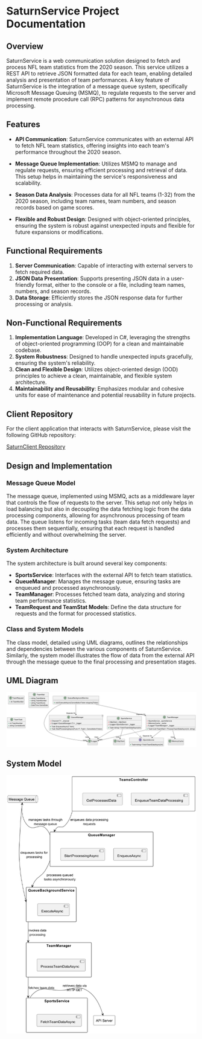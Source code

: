 
# SaturnService Project Documentation

## Overview

SaturnService is a web communication solution designed to fetch and process NFL team statistics from the 2020 season. This service utilizes a REST API to retrieve JSON formatted data for each team, enabling detailed analysis and presentation of team performances. A key feature of SaturnService is the integration of a message queue system, specifically Microsoft Message Queuing (MSMQ), to regulate requests to the server and implement remote procedure call (RPC) patterns for asynchronous data processing.

## Features

- **API Communication**: SaturnService communicates with an external API to fetch NFL team statistics, offering insights into each team's performance throughout the 2020 season.
  
- **Message Queue Implementation**: Utilizes MSMQ to manage and regulate requests, ensuring efficient processing and retrieval of data. This setup helps in maintaining the service's responsiveness and scalability.

- **Season Data Analysis**: Processes data for all NFL teams (1-32) from the 2020 season, including team names, team numbers, and season records based on game scores.

- **Flexible and Robust Design**: Designed with object-oriented principles, ensuring the system is robust against unexpected inputs and flexible for future expansions or modifications.

## Functional Requirements

1. **Server Communication**: Capable of interacting with external servers to fetch required data.
2. **JSON Data Presentation**: Supports presenting JSON data in a user-friendly format, either to the console or a file, including team names, numbers, and season records.
3. **Data Storage**: Efficiently stores the JSON response data for further processing or analysis.

## Non-Functional Requirements

1. **Implementation Language**: Developed in C#, leveraging the strengths of object-oriented programming (OOP) for a clean and maintainable codebase.
2. **System Robustness**: Designed to handle unexpected inputs gracefully, ensuring the system's reliability.
3. **Clean and Flexible Design**: Utilizes object-oriented design (OOD) principles to achieve a clean, maintainable, and flexible system architecture.
4. **Maintainability and Reusability**: Emphasizes modular and cohesive units for ease of maintenance and potential reusability in future projects.

## Client Repository

For the client application that interacts with SaturnService, please visit the following GitHub repository:

[SaturnClient Repository](https://github.com/ergutierz/SaturnClient.git)


## Design and Implementation

### Message Queue Model

The message queue, implemented using MSMQ, acts as a middleware layer that controls the flow of requests to the server. This setup not only helps in load balancing but also in decoupling the data fetching logic from the data processing components, allowing for asynchronous processing of team data. The queue listens for incoming tasks (team data fetch requests) and processes them sequentially, ensuring that each request is handled efficiently and without overwhelming the server.

### System Architecture

The system architecture is built around several key components:

- **SportsService**: Interfaces with the external API to fetch team statistics.
- **QueueManager**: Manages the message queue, ensuring tasks are enqueued and processed asynchronously.
- **TeamManager**: Processes fetched team data, analyzing and storing team performance statistics.
- **TeamRequest and TeamStat Models**: Define the data structure for requests and the format for processed statistics.

### Class and System Models

The class model, detailed using UML diagrams, outlines the relationships and dependencies between the various components of SaturnService. Similarly, the system model illustrates the flow of data from the external API through the message queue to the final processing and presentation stages.
## UML Diagram
![UML Diagram](./SaturnServiceUML.png)

## System Model
![System Model](./SaturnServiceSystemModel.png)